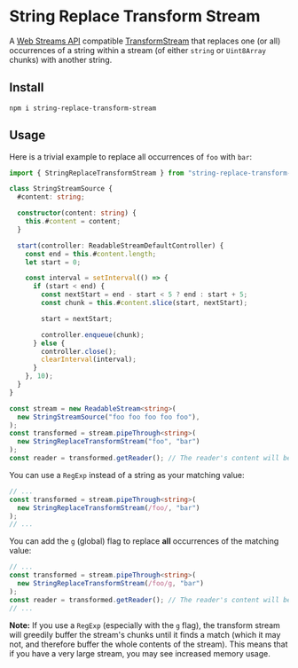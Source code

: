 # String Replace Transform Stream

A
[Web Streams API](https://developer.mozilla.org/en-US/docs/Web/API/Streams_API)
compatible
[TransformStream](https://developer.mozilla.org/en-US/docs/Web/API/TransformStream)
that replaces one (or all) occurrences of a string within a stream (of either
`string` or `Uint8Array` chunks) with another string.

## Install

`npm i string-replace-transform-stream`

## Usage

Here is a trivial example to replace all occurrences of `foo` with `bar`:

```ts
import { StringReplaceTransformStream } from "string-replace-transform-stream";

class StringStreamSource {
  #content: string;

  constructor(content: string) {
    this.#content = content;
  }

  start(controller: ReadableStreamDefaultController) {
    const end = this.#content.length;
    let start = 0;

    const interval = setInterval(() => {
      if (start < end) {
        const nextStart = end - start < 5 ? end : start + 5;
        const chunk = this.#content.slice(start, nextStart);

        start = nextStart;

        controller.enqueue(chunk);
      } else {
        controller.close();
        clearInterval(interval);
      }
    }, 10);
  }
}

const stream = new ReadableStream<string>(
  new StringStreamSource("foo foo foo foo foo"),
);
const transformed = stream.pipeThrough<string>(
  new StringReplaceTransformStream("foo", "bar")
);
const reader = transformed.getReader(); // The reader's content will be "bar foo foo foo foo"
```

You can use a `RegExp` instead of a string as your matching value:

```ts
// ...
const transformed = stream.pipeThrough<string>(
  new StringReplaceTransformStream(/foo/, "bar")
);
// ...
```

You can add the `g` (global) flag to replace **all** occurrences of the matching
value:

```ts
// ...
const transformed = stream.pipeThrough<string>(
  new StringReplaceTransformStream(/foo/g, "bar")
);
const reader = transformed.getReader(); // The reader's content will be "bar bar bar bar bar"
// ...
```

**Note:** If you use a `RegExp` (especially with the `g` flag), the transform
stream will greedily buffer the stream's chunks until it finds a match (which it
may not, and therefore buffer the whole contents of the stream). This means that
if you have a very large stream, you may see increased memory usage.
